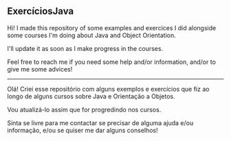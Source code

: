 ## ExercíciosJava

Hi! I made this repository of some examples and exercices I did alongside some courses I'm doing about Java and Object Orientation.

I'll update it as soon as I make progress in the courses.

Feel free to reach me if you need some help and/or information, and/or to give me some advices!

---------------------------------------------------------------------------------------------------------------------------------

Olá! Criei esse repositório com alguns exemplos e exercícios que fiz ao longo de alguns cursos sobre Java e Orientação a Objetos.

Vou atualizá-lo assim que for progredindo nos cursos.

Sinta se livre para me contactar se precisar de alguma ajuda e/ou informação, e/ou se quiser me dar alguns conselhos!
